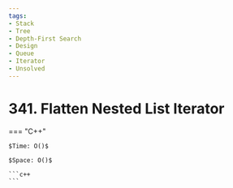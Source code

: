 ```yaml
---
tags:
- Stack
- Tree
- Depth-First Search
- Design
- Queue
- Iterator
- Unsolved
---
```



# 341. Flatten Nested List Iterator

=== "C++"

    $Time: O()$

    $Space: O()$

    ```c++
    ```